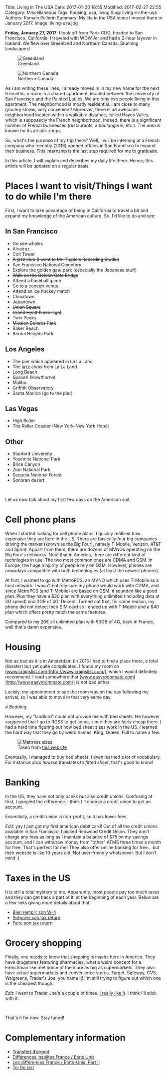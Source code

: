Title: Living In The USA
Date: 2017-01-30 16:55
Modified: 2017-02-27 22:55
Category: Miscellaneous
Tags: housing, usa, living
Slug: living-in-the-usa
Authors: Romain Pellerin
Summary: My life in the USA since I moved there in January 2017.
Image: living-usa.jpg

**Friday, January 27, 2017**: I took off from Paris CDG, headed to San Francisco, California. I traveled with WOW Air and had a 2-hour layover in Iceland. We flew over Greenland and Northern Canada. Stunning landscapes!

<figure class="center">
<img src="images/living-usa/greenland.jpg" alt="Greenland" />
<figcaption>Greenland</figcaption>
</figure>

<figure class="center">
<img src="images/living-usa/nothern_canada.jpg" alt="Northern Canada" />
<figcaption>Northern Canada</figcaption>
</figure>

As I am writing these lines, I already moved in in my new home for the next 6 months: a room in a shared apartment, located between the University of San Francisco and the [Painted Ladies](https://en.wikipedia.org/wiki/Painted_ladies). We are only two people living in this apartment. The neighborhood is mostly residential. I am close to many grocery stores, very convenient! Moreover, there is an awesome neighborhood located within a walkable distance, called Hayes Valley, which is supposedly the French neighborhood. Indeed, there is a significant number of French businesses (restaurants, a *boulangerie*, etc.). The area is known for its artistic shops.

So, what's the purpose of my trip there? Well, I will be interning at a French company who recently (2013) opened offices in San Francisco to expand their business. This internship is the last step required for me to graduade.

In this article, I will explain and describes my daily life there. Hence, this article will be updated on a regular basis.

# Places I want to visit/Things I want to do while I'm there

First, I want to take advantage of being in California to travel a bit and expand my knowledge of the American culture. So, I'd like to do and see:

## In San Francisco

- Go see whales
- Alcatraz
- Coit Tower
- <s>A jazz club (I went to Mr. Tipple's Recording Studio)</s>
- San Francisco National Cemetery
- Explore the golden gate park (especially the Japanese stuff)
- <s>Walk on the Golden Gate Bridge</s>
- Attend a baseball game
- Go to a concert venue
- Attend an ice hockey match
- Chinatown
- <s>Japantown</s>
- <s>Union Square</s>
- <s>Grand Hyatt (Love sign)</s>
- Twin Peaks
- <s>Mission Dolores Park</s>
- Baker Beach
- Bernal Heights Park

## Los Angeles

- The pier which appeared in La La Land
- The jazz clubs from La La Land
- Long Beach
- SpaceX (Hawthorne)
- Malibu
- Griffith Observatory
- Santa Monica (go to the pier)

## Las Vegas

- High Roller
- The Roller Coaster (New York-New York Hotel)

## Other

- Stanford University
- Yosemite National Park
- Brice Canyon
- Zion National Park
- Sequoia National Forest
- Sonoran desert

<br />

Let us now talk about my first few days on the American soil.

# Cell phone plans

When I started looking for cell phone plans, I quickly realized how expensive they are here in the US. There are basically four big companies driving the market (known as the Big Four), namely T-Mobile, Verizon, AT&T and Sprint. Appart from them, there are dozens of MVNOs operating on the Big Four's networks. Note that in America, there are different kind of technlogies in use. The two most common ones are CDMA and GSM. In Europe, the huge majority of people rely on GSM. However, phones are nowadays compatible with both technologies (at least the newest phones).

At first, I wanted to go with MetroPCS, an MVNO which uses T-Mobile as a host network. I wasn't entirely sure my phone would work with CDMA, and since MetroPCS (and T-Mobile) are based on GSM, it sounded like a good plan. Plus they have a $30 plan with everything unlimited (including data at 3G speed) and 3GB of 4G. Decent. Turned out that, for some reason, my phone did not detect their SIM card so I ended up with T-Mobile and a $40 plan which offers pretty much the same features.

Compared to my 20€ all unlimited plan with 50GB of 4G, back in France, well that's damn expensive.

# Housing

Not as bad as it is in Amsterdam (in 2015 I had to find a place there, a total disaster) but yet quite complicated. I found my room on [www.craigslist.com](http://www.craigslist.com/), which I would definitely recommend. I read somewhere that [www.easyroommate.com](http://www.easyroommate.com/) is not bad either.

Luckily, my appointment to see the room was on the day following my arrival, so I was able to move in that very same day.

# Bedding

However, my "landlord" could not provide me with bed sheets. He however suggested that I go to ROSS to get some, since they are fairly cheap there. I had a hard time figuring out how bed sheet sizes work in the US. I learned the hard way that they go by weird names: King, Queen, Full to name a few.

<figure class="center">
    <img src="{filename}/images/living-usa/mattress-size.png" alt="Mattress sizes" />
    <figcaption>Taken from <a href="https://www.mattresscloseouts.com/mattresses/mattresses-by-size/queen.html">this website</a></figcaption>
</figure>

Eventually, I managed to buy bed sheets; I even learned a lot of vocabulary. For instance *drap housse* translates to *fitted sheet*, that's good to know!

# Banking

In the US, they have not only banks but also credit unions. Confusing at first, I googled the difference. I think I'll choose a credit union to get an account.

Essentially, a credit union is non-profit, so it has lower fees.

*Edit:* yay I just got my first american debit card! Out of all the credit unions available in San Francisco, I picked Redwood Credit Union. They don't charge any fees as long as I maintain a balance of $75 on my savings account, and I can withdraw money from "other" ATMS three times a month for free. That's perfect for me! They also offer online banking for free... but their website is like 10 years old. Not user-friendly whatsoever. But I don't mind :)

# Taxes in the US

It is still a total mystery to me. Apparently, most people pay too much taxes and they can get back a part of it, at the beginning of each year. Below are a few links giving more details about that:

- [Bien remplir son W-4](http://gaelleinlosangeles.com/bien-remplir-w-4/)
- [Préparer son tax return](http://gaelleinlosangeles.com/preparer-son-tax-return/)
- [Faire son tax return](http://gaelleinlosangeles.com/faire-son-tax-return/)

# Grocery shopping

Finally, one needs to know that shopping is insane here in America. They have drugstores featuring pharmacies, what a weird concept for a Frenchman like me! Some of them are as big as supermarkets. They also have actual supermarkets and convenience stores. Target, Safeway, CVS, Walgreens, Trader's Joe, you name it! I'm still trying to figure out which one is the cheapest though.

*Edit:* I went to Trader Joe's a couple of times. [I really like it](http://gaelleinlosangeles.com/passion-trader-joes/). I think I'll stick with it.

<br />

That's it for now. Stay tuned!

# Complementary information

- [Transfert d’argent](http://gaelleinlosangeles.com/transfert-dargent/)
- [Différences insolites France / Etats Unis](http://gaelleinlosangeles.com/differences-insolites-france-etats-unis/)
- [Les différences France / Etats-Unis, Part II](http://gaelleinlosangeles.com/les-differences-france-etats-unis-part-ii/)
- [To-Do List](http://gaelleinlosangeles.com/to-do-list/)
